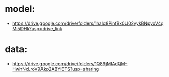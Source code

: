 # **model**: 
- https://drive.google.com/drive/folders/1haIc8PinfBx0U02yykBNpyxV4qMi5DHk?usp=drive_link
# **data**: 
- https://drive.google.com/drive/folders/1Q89jMIAdQM-HwhNxLroV9Akp2ABYlETS?usp=sharing
